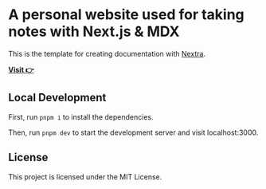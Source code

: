 # A personal website used for taking notes with Next.js & MDX

 This is the template for creating documentation with [Nextra](https://nextra.site).

[**Visit 👉**](https://www.zelingo.cn)

## Local Development

First, run `pnpm i` to install the dependencies.

Then, run `pnpm dev` to start the development server and visit localhost:3000.

## License

This project is licensed under the MIT License.
